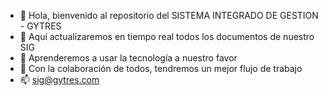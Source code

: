 - 👋 Hola, bienvenido al repositorio del SISTEMA INTEGRADO DE GESTION - GYTRES
- 👀 Aquí actualizaremos en tiempo real todos los documentos de nuestro SIG
- 🌱 Aprenderemos a usar la tecnología a nuestro favor
- 💞️ Con la colaboración de todos, tendremos un mejor flujo de trabajo
- 📫 sig@gytres.com

<!---
SIGGYTRES/SIGGYTRES is a ✨ special ✨ repository because its `README.md` (this file) appears on your GitHub profile.
You can click the Preview link to take a look at your changes.
--->
